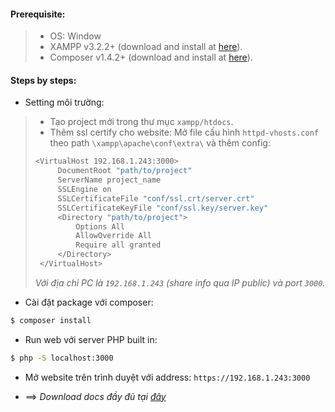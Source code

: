 #### Prerequisite: 
> - OS: Window
> - XAMPP v3.2.2+ (download and install at [here](https://www.apachefriends.org/download.html)).
> - Composer v1.4.2+ (download and install at [here](https://getcomposer.org/download/)).
#### Steps by steps:

- Setting môi trường:
> - Tạo project mới trong thư mục `xampp/htdocs`.
> - Thêm ssl certify cho website: Mở file cấu hình `httpd-vhosts.conf` theo path `\xampp\apache\conf\extra\` và thêm config:
> ```sh
> <VirtualHost 192.168.1.243:3000>
>      DocumentRoot "path/to/project"
>      ServerName project_name
>      SSLEngine on
>      SSLCertificateFile "conf/ssl.crt/server.crt"
>      SSLCertificateKeyFile "conf/ssl.key/server.key"
>      <Directory "path/to/project">
>          Options All
>          AllowOverride All
>          Require all granted
>      </Directory>
>  </VirtualHost>
> ```
> *Với địa chỉ PC là `192.168.1.243` (share info qua IP public) và port `3000`.*

- Cài đặt package với composer:
```sh
$ composer install
```

- Run web với server PHP built in:

```sh
$ php -S localhost:3000
```

- Mở website trên trình duyệt với address: `https://192.168.1.243:3000`

- ==> *Download docs đầy đủ tại [đây](https://drive.google.com/open?id=15BcLKxwfbkgWrF3NUGS75IS9Ju2hDgl4)*